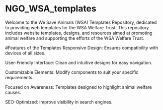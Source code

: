 # NGO_WSA_templates
Welcome to the We Save Animals (WSA) Templates Repository, dedicated to providing web templates for the WSA Welfare Trust. This repository includes website templates, designs, and resources aimed at promoting animal welfare and supporting the efforts of the WSA Welfare Trust.

#Features of the Templates
Responsive Design: Ensures compatibility with devices of all sizes.

User-Friendly Interface: Clean and intuitive designs for easy navigation.

Customizable Elements: Modify components to suit your specific requirements.

Focused on Awareness: Templates designed to highlight animal welfare causes.

SEO-Optimized: Improve visibility in search engines.


